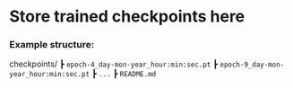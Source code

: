 # Store trained checkpoints here

### Example structure:
checkpoints/
 ┣ `epoch-4_day-mon-year_hour:min:sec.pt`
 ┣ `epoch-9_day-mon-year_hour:min:sec.pt`
 ┣ `...`
 ┣ `README.md`
